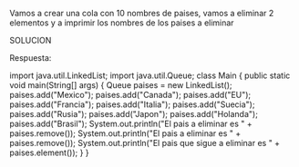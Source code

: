 Vamos a crear una cola con 10 nombres de paises, vamos a eliminar 2 elementos y a imprimir los nombres de los paises a eliminar

SOLUCION

Respuesta:

  import java.util.LinkedList;
  import java.util.Queue;
  class Main {
  public static void main(String[] args) {
    Queue paises = new LinkedList();
    paises.add("Mexico");
    paises.add("Canada");
    paises.add("EU");
    paises.add("Francia");
    paises.add("Italia");
    paises.add("Suecia");
    paises.add("Rusia");
    paises.add("Japon");
    paises.add("Holanda");
    paises.add("Brasil");
    System.out.println("El pais a eliminar es " + paises.remove());
    System.out.println("El pais a eliminar es " + paises.remove());
    System.out.println("El pais que sigue a eliminar es " + paises.element());
    }
  }
